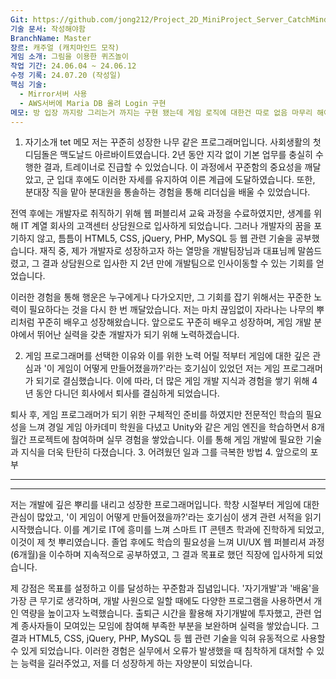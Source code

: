 ```yaml
---
Git: https://github.com/jong212/Project_2D_MiniProject_Server_CatchMind
기술 문서: 작성해야함
BranchName: Master
장르: 캐주얼 (캐치마인드 모작)
게임 소개: 그림을 이용한 퀴즈놀이
작업 기간: 24.06.04 ~ 24.06.12
수정 기록: 24.07.20 (작성일)
핵심 기술:
  - Mirror서버 사용
  - AWS서버에 Maria DB 올려 Login 구현
메모: 방 입장 까지랑 그리는거 까지는 구현 됐는데 게임 로직에 대한건 따로 없음 마무리 해야 함
---
```

1. 자기소개
tet
 메모 
저는 꾸준히 성장한 나무 같은 프로그래머입니다. 사회생활의 첫 디딤돌은 맥도날드 아르바이트였습니다. 2년 동안 지각 없이 기본 업무를 충실히 수행한 결과, 트레이너로 진급할 수 있었습니다. 이 과정에서 꾸준함의 중요성을 깨달았고, 군 입대 후에도 이러한 자세를 유지하여 이른 계급에 도달하였습니다. 또한, 분대장 직을 맡아 분대원을 통솔하는 경험을 통해 리더십을 배울 수 있었습니다.

전역 후에는 개발자로 취직하기 위해 웹 퍼블리셔 교육 과정을 수료하였지만, 생계를 위해 IT 계열 회사의 고객센터 상담원으로 입사하게 되었습니다. 그러나 개발자의 꿈을 포기하지 않고, 틈틈이 HTML5, CSS, jQuery, PHP, MySQL 등 웹 관련 기술을 공부했습니다. 재직 중, 제가 개발자로 성장하고자 하는 열망을 개발팀장님과 대표님께 말씀드렸고, 그 결과 상담원으로 입사한 지 2년 만에 개발팀으로 인사이동할 수 있는 기회를 얻었습니다.

이러한 경험을 통해 행운은 누구에게나 다가오지만, 그 기회를 잡기 위해서는 꾸준한 노력이 필요하다는 것을 다시 한 번 깨달았습니다. 저는 마치 끊임없이 자라나는 나무의 뿌리처럼 꾸준히 배우고 성장해왔습니다. 앞으로도 꾸준히 배우고 성장하며, 게임 개발 분야에서 뛰어난 실력을 갖춘 개발자가 되기 위해 노력하겠습니다.

2. 게임 프로그래머를 선택한 이유와 이를 위한 노력
어릴 적부터 게임에 대한 깊은 관심과 '이 게임이 어떻게 만들어졌을까?'라는 호기심이 있었던 저는 게임 프로그래머가 되기로 결심했습니다. 이에 따라, 더 많은 게임 개발 지식과 경험을 쌓기 위해 4년 동안 다니던 회사에서 퇴사를 결심하게 되었습니다.

퇴사 후, 게임 프로그래머가 되기 위한 구체적인 준비를 하였지만 전문적인 학습의 필요성을 느껴 경일 게임 아카데미 학원을 다녔고  Unity와 같은 게임 엔진을 학습하면서 8개월간 프로젝트에 참여하며 실무 경험을 쌓았습니다. 이를 통해 게임 개발에 필요한 기술과 지식을 더욱 탄탄히 다졌습니다.
3. 어려웠던 일과 그를 극복한 방법
4. 앞으로의 포부



---
---------
저는 개발에 깊은 뿌리를 내리고 성장한 프로그래머입니다. 학창 시절부터 게임에 대한 관심이 많았고, '이 게임이 어떻게 만들어졌을까?'라는 호기심이 생겨 관련 서적을 읽기 시작했습니다. 이를 계기로 IT에 흥미를 느껴 스마트 IT 콘텐츠 학과에 진학하게 되었고, 이것이 제 첫 뿌리였습니다. 졸업 후에도 학습의 필요성을 느껴 UI/UX 웹 퍼블리셔 과정(6개월)을 이수하며 지속적으로 공부하였고, 그 결과 목표로 했던 직장에 입사하게 되었습니다.

제 강점은 목표를 설정하고 이를 달성하는 꾸준함과 집념입니다. '자기개발'과 '배움'을 가장 큰 무기로 생각하며, 개발 사원으로 일할 때에도 다양한 프로그램을 사용하면서 개인 역량을 높이고자 노력했습니다. 출퇴근 시간을 활용해 자기개발에 투자했고, 관련 업계 종사자들이 모여있는 모임에 참여해 부족한 부분을 보완하며 실력을 쌓았습니다. 그 결과 HTML5, CSS, jQuery, PHP, MySQL 등 웹 관련 기술을 익혀 유동적으로 사용할 수 있게 되었습니다. 이러한 경험은 실무에서 오류가 발생했을 때 침착하게 대처할 수 있는 능력을 길러주었고, 저를 더 성장하게 하는 자양분이 되었습니다.
